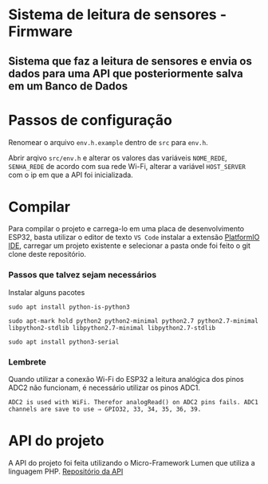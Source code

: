 # Sistema de leitura de sensores - Firmware

## Sistema que faz a leitura de sensores e envia os dados para uma API que posteriormente salva em um Banco de Dados


# Passos de configuração

Renomear o arquivo `env.h.example` dentro de `src` para `env.h`.

Abrir arqivo `src/env.h` e alterar os valores das variáveis `NOME_REDE`, `SENHA_REDE` de acordo com sua rede Wi-Fi, alterar a variável `HOST_SERVER` com o ip em que a API foi inicializada.

# Compilar

Para compilar o projeto e carrega-lo em uma placa de desenvolvimento ESP32, basta utilizar o editor de texto `VS Code` instalar a extensão [PlatformIO IDE](https://marketplace.visualstudio.com/items?itemName=platformio.platformio-ide), carregar um projeto existente e selecionar a pasta onde foi feito o git clone deste repositório.

### Passos que talvez sejam necessários
Instalar alguns pacotes

`sudo apt install python-is-python3`

`sudo apt-mark hold python2 python2-minimal python2.7 python2.7-minimal libpython2-stdlib libpython2.7-minimal libpython2.7-stdlib`

`sudo apt install python3-serial`

### Lembrete
Quando utilizar a conexão Wi-Fi do ESP32 a leitura analógica dos pinos ADC2 não funcionam, é necessário utilizar os pinos ADC1.

`ADC2 is used with WiFi. Therefor analogRead() on ADC2 pins fails. ADC1 channels are save to use ⇒ GPIO32, 33, 34, 35, 36, 39.`

# API do projeto

A API do projeto foi feita utilizando o Micro-Framework Lumen que utiliza a linguagem PHP. [Repositório da API](https://github.com/viniciusrufop/sensor-esp32-api.git)